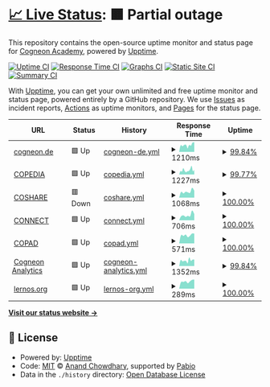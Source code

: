 # [📈 Live Status](https://cogneon.github.io/uptime): <!--live status--> **🟧 Partial outage**

This repository contains the open-source uptime monitor and status page for [Cogneon Academy](https://cogneon.de), powered by [Upptime](https://github.com/upptime/upptime).

[![Uptime CI](https://github.com/cogneon/uptime/workflows/Uptime%20CI/badge.svg)](https://github.com/cogneon/uptime/actions?query=workflow%3A%22Uptime+CI%22)
[![Response Time CI](https://github.com/cogneon/uptime/workflows/Response%20Time%20CI/badge.svg)](https://github.com/cogneon/uptime/actions?query=workflow%3A%22Response+Time+CI%22)
[![Graphs CI](https://github.com/cogneon/uptime/workflows/Graphs%20CI/badge.svg)](https://github.com/cogneon/uptime/actions?query=workflow%3A%22Graphs+CI%22)
[![Static Site CI](https://github.com/cogneon/uptime/workflows/Static%20Site%20CI/badge.svg)](https://github.com/cogneon/uptime/actions?query=workflow%3A%22Static+Site+CI%22)
[![Summary CI](https://github.com/cogneon/uptime/workflows/Summary%20CI/badge.svg)](https://github.com/cogneon/uptime/actions?query=workflow%3A%22Summary+CI%22)

With [Upptime](https://upptime.js.org), you can get your own unlimited and free uptime monitor and status page, powered entirely by a GitHub repository. We use [Issues](https://github.com/cogneon/uptime/issues) as incident reports, [Actions](https://github.com/cogneon/uptime/actions) as uptime monitors, and [Pages](https://cogneon.github.io/uptime) for the status page.

<!--start: status pages-->
<!-- This summary is generated by Upptime (https://github.com/upptime/upptime) -->
<!-- Do not edit this manually, your changes will be overwritten -->
<!-- prettier-ignore -->
| URL | Status | History | Response Time | Uptime |
| --- | ------ | ------- | ------------- | ------ |
| <img alt="" src="https://icons.duckduckgo.com/ip3/cogneon.de.ico" height="13"> [cogneon.de](https://cogneon.de) | 🟩 Up | [cogneon-de.yml](https://github.com/cogneon/uptime/commits/HEAD/history/cogneon-de.yml) | <details><summary><img alt="Response time graph" src="./graphs/cogneon-de/response-time-week.png" height="20"> 1210ms</summary><br><a href="https://cogneon.github.io/uptime/history/cogneon-de"><img alt="Response time 1417" src="https://img.shields.io/endpoint?url=https%3A%2F%2Fraw.githubusercontent.com%2Fcogneon%2Fuptime%2FHEAD%2Fapi%2Fcogneon-de%2Fresponse-time.json"></a><br><a href="https://cogneon.github.io/uptime/history/cogneon-de"><img alt="24-hour response time 1712" src="https://img.shields.io/endpoint?url=https%3A%2F%2Fraw.githubusercontent.com%2Fcogneon%2Fuptime%2FHEAD%2Fapi%2Fcogneon-de%2Fresponse-time-day.json"></a><br><a href="https://cogneon.github.io/uptime/history/cogneon-de"><img alt="7-day response time 1210" src="https://img.shields.io/endpoint?url=https%3A%2F%2Fraw.githubusercontent.com%2Fcogneon%2Fuptime%2FHEAD%2Fapi%2Fcogneon-de%2Fresponse-time-week.json"></a><br><a href="https://cogneon.github.io/uptime/history/cogneon-de"><img alt="30-day response time 1417" src="https://img.shields.io/endpoint?url=https%3A%2F%2Fraw.githubusercontent.com%2Fcogneon%2Fuptime%2FHEAD%2Fapi%2Fcogneon-de%2Fresponse-time-month.json"></a><br><a href="https://cogneon.github.io/uptime/history/cogneon-de"><img alt="1-year response time 1417" src="https://img.shields.io/endpoint?url=https%3A%2F%2Fraw.githubusercontent.com%2Fcogneon%2Fuptime%2FHEAD%2Fapi%2Fcogneon-de%2Fresponse-time-year.json"></a></details> | <details><summary><a href="https://cogneon.github.io/uptime/history/cogneon-de">99.84%</a></summary><a href="https://cogneon.github.io/uptime/history/cogneon-de"><img alt="All-time uptime 99.47%" src="https://img.shields.io/endpoint?url=https%3A%2F%2Fraw.githubusercontent.com%2Fcogneon%2Fuptime%2FHEAD%2Fapi%2Fcogneon-de%2Fuptime.json"></a><br><a href="https://cogneon.github.io/uptime/history/cogneon-de"><img alt="24-hour uptime 100.00%" src="https://img.shields.io/endpoint?url=https%3A%2F%2Fraw.githubusercontent.com%2Fcogneon%2Fuptime%2FHEAD%2Fapi%2Fcogneon-de%2Fuptime-day.json"></a><br><a href="https://cogneon.github.io/uptime/history/cogneon-de"><img alt="7-day uptime 99.84%" src="https://img.shields.io/endpoint?url=https%3A%2F%2Fraw.githubusercontent.com%2Fcogneon%2Fuptime%2FHEAD%2Fapi%2Fcogneon-de%2Fuptime-week.json"></a><br><a href="https://cogneon.github.io/uptime/history/cogneon-de"><img alt="30-day uptime 99.28%" src="https://img.shields.io/endpoint?url=https%3A%2F%2Fraw.githubusercontent.com%2Fcogneon%2Fuptime%2FHEAD%2Fapi%2Fcogneon-de%2Fuptime-month.json"></a><br><a href="https://cogneon.github.io/uptime/history/cogneon-de"><img alt="1-year uptime 99.47%" src="https://img.shields.io/endpoint?url=https%3A%2F%2Fraw.githubusercontent.com%2Fcogneon%2Fuptime%2FHEAD%2Fapi%2Fcogneon-de%2Fuptime-year.json"></a></details>
| <img alt="" src="https://icons.duckduckgo.com/ip3/wiki.cogneon.de.ico" height="13"> [COPEDIA](https://wiki.cogneon.de) | 🟩 Up | [copedia.yml](https://github.com/cogneon/uptime/commits/HEAD/history/copedia.yml) | <details><summary><img alt="Response time graph" src="./graphs/copedia/response-time-week.png" height="20"> 1227ms</summary><br><a href="https://cogneon.github.io/uptime/history/copedia"><img alt="Response time 1250" src="https://img.shields.io/endpoint?url=https%3A%2F%2Fraw.githubusercontent.com%2Fcogneon%2Fuptime%2FHEAD%2Fapi%2Fcopedia%2Fresponse-time.json"></a><br><a href="https://cogneon.github.io/uptime/history/copedia"><img alt="24-hour response time 1588" src="https://img.shields.io/endpoint?url=https%3A%2F%2Fraw.githubusercontent.com%2Fcogneon%2Fuptime%2FHEAD%2Fapi%2Fcopedia%2Fresponse-time-day.json"></a><br><a href="https://cogneon.github.io/uptime/history/copedia"><img alt="7-day response time 1227" src="https://img.shields.io/endpoint?url=https%3A%2F%2Fraw.githubusercontent.com%2Fcogneon%2Fuptime%2FHEAD%2Fapi%2Fcopedia%2Fresponse-time-week.json"></a><br><a href="https://cogneon.github.io/uptime/history/copedia"><img alt="30-day response time 1299" src="https://img.shields.io/endpoint?url=https%3A%2F%2Fraw.githubusercontent.com%2Fcogneon%2Fuptime%2FHEAD%2Fapi%2Fcopedia%2Fresponse-time-month.json"></a><br><a href="https://cogneon.github.io/uptime/history/copedia"><img alt="1-year response time 1250" src="https://img.shields.io/endpoint?url=https%3A%2F%2Fraw.githubusercontent.com%2Fcogneon%2Fuptime%2FHEAD%2Fapi%2Fcopedia%2Fresponse-time-year.json"></a></details> | <details><summary><a href="https://cogneon.github.io/uptime/history/copedia">99.77%</a></summary><a href="https://cogneon.github.io/uptime/history/copedia"><img alt="All-time uptime 99.44%" src="https://img.shields.io/endpoint?url=https%3A%2F%2Fraw.githubusercontent.com%2Fcogneon%2Fuptime%2FHEAD%2Fapi%2Fcopedia%2Fuptime.json"></a><br><a href="https://cogneon.github.io/uptime/history/copedia"><img alt="24-hour uptime 99.51%" src="https://img.shields.io/endpoint?url=https%3A%2F%2Fraw.githubusercontent.com%2Fcogneon%2Fuptime%2FHEAD%2Fapi%2Fcopedia%2Fuptime-day.json"></a><br><a href="https://cogneon.github.io/uptime/history/copedia"><img alt="7-day uptime 99.77%" src="https://img.shields.io/endpoint?url=https%3A%2F%2Fraw.githubusercontent.com%2Fcogneon%2Fuptime%2FHEAD%2Fapi%2Fcopedia%2Fuptime-week.json"></a><br><a href="https://cogneon.github.io/uptime/history/copedia"><img alt="30-day uptime 99.37%" src="https://img.shields.io/endpoint?url=https%3A%2F%2Fraw.githubusercontent.com%2Fcogneon%2Fuptime%2FHEAD%2Fapi%2Fcopedia%2Fuptime-month.json"></a><br><a href="https://cogneon.github.io/uptime/history/copedia"><img alt="1-year uptime 99.44%" src="https://img.shields.io/endpoint?url=https%3A%2F%2Fraw.githubusercontent.com%2Fcogneon%2Fuptime%2FHEAD%2Fapi%2Fcopedia%2Fuptime-year.json"></a></details>
| <img alt="" src="https://icons.duckduckgo.com/ip3/cloud.cogneon.de.ico" height="13"> [COSHARE](https://cloud.cogneon.de) | 🟥 Down | [coshare.yml](https://github.com/cogneon/uptime/commits/HEAD/history/coshare.yml) | <details><summary><img alt="Response time graph" src="./graphs/coshare/response-time-week.png" height="20"> 1068ms</summary><br><a href="https://cogneon.github.io/uptime/history/coshare"><img alt="Response time 1232" src="https://img.shields.io/endpoint?url=https%3A%2F%2Fraw.githubusercontent.com%2Fcogneon%2Fuptime%2FHEAD%2Fapi%2Fcoshare%2Fresponse-time.json"></a><br><a href="https://cogneon.github.io/uptime/history/coshare"><img alt="24-hour response time 1226" src="https://img.shields.io/endpoint?url=https%3A%2F%2Fraw.githubusercontent.com%2Fcogneon%2Fuptime%2FHEAD%2Fapi%2Fcoshare%2Fresponse-time-day.json"></a><br><a href="https://cogneon.github.io/uptime/history/coshare"><img alt="7-day response time 1068" src="https://img.shields.io/endpoint?url=https%3A%2F%2Fraw.githubusercontent.com%2Fcogneon%2Fuptime%2FHEAD%2Fapi%2Fcoshare%2Fresponse-time-week.json"></a><br><a href="https://cogneon.github.io/uptime/history/coshare"><img alt="30-day response time 1183" src="https://img.shields.io/endpoint?url=https%3A%2F%2Fraw.githubusercontent.com%2Fcogneon%2Fuptime%2FHEAD%2Fapi%2Fcoshare%2Fresponse-time-month.json"></a><br><a href="https://cogneon.github.io/uptime/history/coshare"><img alt="1-year response time 1232" src="https://img.shields.io/endpoint?url=https%3A%2F%2Fraw.githubusercontent.com%2Fcogneon%2Fuptime%2FHEAD%2Fapi%2Fcoshare%2Fresponse-time-year.json"></a></details> | <details><summary><a href="https://cogneon.github.io/uptime/history/coshare">100.00%</a></summary><a href="https://cogneon.github.io/uptime/history/coshare"><img alt="All-time uptime 99.89%" src="https://img.shields.io/endpoint?url=https%3A%2F%2Fraw.githubusercontent.com%2Fcogneon%2Fuptime%2FHEAD%2Fapi%2Fcoshare%2Fuptime.json"></a><br><a href="https://cogneon.github.io/uptime/history/coshare"><img alt="24-hour uptime 99.99%" src="https://img.shields.io/endpoint?url=https%3A%2F%2Fraw.githubusercontent.com%2Fcogneon%2Fuptime%2FHEAD%2Fapi%2Fcoshare%2Fuptime-day.json"></a><br><a href="https://cogneon.github.io/uptime/history/coshare"><img alt="7-day uptime 100.00%" src="https://img.shields.io/endpoint?url=https%3A%2F%2Fraw.githubusercontent.com%2Fcogneon%2Fuptime%2FHEAD%2Fapi%2Fcoshare%2Fuptime-week.json"></a><br><a href="https://cogneon.github.io/uptime/history/coshare"><img alt="30-day uptime 99.75%" src="https://img.shields.io/endpoint?url=https%3A%2F%2Fraw.githubusercontent.com%2Fcogneon%2Fuptime%2FHEAD%2Fapi%2Fcoshare%2Fuptime-month.json"></a><br><a href="https://cogneon.github.io/uptime/history/coshare"><img alt="1-year uptime 99.89%" src="https://img.shields.io/endpoint?url=https%3A%2F%2Fraw.githubusercontent.com%2Fcogneon%2Fuptime%2FHEAD%2Fapi%2Fcoshare%2Fuptime-year.json"></a></details>
| <img alt="" src="https://icons.duckduckgo.com/ip3/community.cogneon.de.ico" height="13"> [CONNECT](https://community.cogneon.de) | 🟩 Up | [connect.yml](https://github.com/cogneon/uptime/commits/HEAD/history/connect.yml) | <details><summary><img alt="Response time graph" src="./graphs/connect/response-time-week.png" height="20"> 706ms</summary><br><a href="https://cogneon.github.io/uptime/history/connect"><img alt="Response time 712" src="https://img.shields.io/endpoint?url=https%3A%2F%2Fraw.githubusercontent.com%2Fcogneon%2Fuptime%2FHEAD%2Fapi%2Fconnect%2Fresponse-time.json"></a><br><a href="https://cogneon.github.io/uptime/history/connect"><img alt="24-hour response time 843" src="https://img.shields.io/endpoint?url=https%3A%2F%2Fraw.githubusercontent.com%2Fcogneon%2Fuptime%2FHEAD%2Fapi%2Fconnect%2Fresponse-time-day.json"></a><br><a href="https://cogneon.github.io/uptime/history/connect"><img alt="7-day response time 706" src="https://img.shields.io/endpoint?url=https%3A%2F%2Fraw.githubusercontent.com%2Fcogneon%2Fuptime%2FHEAD%2Fapi%2Fconnect%2Fresponse-time-week.json"></a><br><a href="https://cogneon.github.io/uptime/history/connect"><img alt="30-day response time 695" src="https://img.shields.io/endpoint?url=https%3A%2F%2Fraw.githubusercontent.com%2Fcogneon%2Fuptime%2FHEAD%2Fapi%2Fconnect%2Fresponse-time-month.json"></a><br><a href="https://cogneon.github.io/uptime/history/connect"><img alt="1-year response time 712" src="https://img.shields.io/endpoint?url=https%3A%2F%2Fraw.githubusercontent.com%2Fcogneon%2Fuptime%2FHEAD%2Fapi%2Fconnect%2Fresponse-time-year.json"></a></details> | <details><summary><a href="https://cogneon.github.io/uptime/history/connect">100.00%</a></summary><a href="https://cogneon.github.io/uptime/history/connect"><img alt="All-time uptime 99.90%" src="https://img.shields.io/endpoint?url=https%3A%2F%2Fraw.githubusercontent.com%2Fcogneon%2Fuptime%2FHEAD%2Fapi%2Fconnect%2Fuptime.json"></a><br><a href="https://cogneon.github.io/uptime/history/connect"><img alt="24-hour uptime 100.00%" src="https://img.shields.io/endpoint?url=https%3A%2F%2Fraw.githubusercontent.com%2Fcogneon%2Fuptime%2FHEAD%2Fapi%2Fconnect%2Fuptime-day.json"></a><br><a href="https://cogneon.github.io/uptime/history/connect"><img alt="7-day uptime 100.00%" src="https://img.shields.io/endpoint?url=https%3A%2F%2Fraw.githubusercontent.com%2Fcogneon%2Fuptime%2FHEAD%2Fapi%2Fconnect%2Fuptime-week.json"></a><br><a href="https://cogneon.github.io/uptime/history/connect"><img alt="30-day uptime 99.77%" src="https://img.shields.io/endpoint?url=https%3A%2F%2Fraw.githubusercontent.com%2Fcogneon%2Fuptime%2FHEAD%2Fapi%2Fconnect%2Fuptime-month.json"></a><br><a href="https://cogneon.github.io/uptime/history/connect"><img alt="1-year uptime 99.90%" src="https://img.shields.io/endpoint?url=https%3A%2F%2Fraw.githubusercontent.com%2Fcogneon%2Fuptime%2FHEAD%2Fapi%2Fconnect%2Fuptime-year.json"></a></details>
| <img alt="" src="https://icons.duckduckgo.com/ip3/pad.cogneon.io.ico" height="13"> [COPAD](https://pad.cogneon.io) | 🟩 Up | [copad.yml](https://github.com/cogneon/uptime/commits/HEAD/history/copad.yml) | <details><summary><img alt="Response time graph" src="./graphs/copad/response-time-week.png" height="20"> 571ms</summary><br><a href="https://cogneon.github.io/uptime/history/copad"><img alt="Response time 675" src="https://img.shields.io/endpoint?url=https%3A%2F%2Fraw.githubusercontent.com%2Fcogneon%2Fuptime%2FHEAD%2Fapi%2Fcopad%2Fresponse-time.json"></a><br><a href="https://cogneon.github.io/uptime/history/copad"><img alt="24-hour response time 677" src="https://img.shields.io/endpoint?url=https%3A%2F%2Fraw.githubusercontent.com%2Fcogneon%2Fuptime%2FHEAD%2Fapi%2Fcopad%2Fresponse-time-day.json"></a><br><a href="https://cogneon.github.io/uptime/history/copad"><img alt="7-day response time 571" src="https://img.shields.io/endpoint?url=https%3A%2F%2Fraw.githubusercontent.com%2Fcogneon%2Fuptime%2FHEAD%2Fapi%2Fcopad%2Fresponse-time-week.json"></a><br><a href="https://cogneon.github.io/uptime/history/copad"><img alt="30-day response time 745" src="https://img.shields.io/endpoint?url=https%3A%2F%2Fraw.githubusercontent.com%2Fcogneon%2Fuptime%2FHEAD%2Fapi%2Fcopad%2Fresponse-time-month.json"></a><br><a href="https://cogneon.github.io/uptime/history/copad"><img alt="1-year response time 675" src="https://img.shields.io/endpoint?url=https%3A%2F%2Fraw.githubusercontent.com%2Fcogneon%2Fuptime%2FHEAD%2Fapi%2Fcopad%2Fresponse-time-year.json"></a></details> | <details><summary><a href="https://cogneon.github.io/uptime/history/copad">100.00%</a></summary><a href="https://cogneon.github.io/uptime/history/copad"><img alt="All-time uptime 99.84%" src="https://img.shields.io/endpoint?url=https%3A%2F%2Fraw.githubusercontent.com%2Fcogneon%2Fuptime%2FHEAD%2Fapi%2Fcopad%2Fuptime.json"></a><br><a href="https://cogneon.github.io/uptime/history/copad"><img alt="24-hour uptime 100.00%" src="https://img.shields.io/endpoint?url=https%3A%2F%2Fraw.githubusercontent.com%2Fcogneon%2Fuptime%2FHEAD%2Fapi%2Fcopad%2Fuptime-day.json"></a><br><a href="https://cogneon.github.io/uptime/history/copad"><img alt="7-day uptime 100.00%" src="https://img.shields.io/endpoint?url=https%3A%2F%2Fraw.githubusercontent.com%2Fcogneon%2Fuptime%2FHEAD%2Fapi%2Fcopad%2Fuptime-week.json"></a><br><a href="https://cogneon.github.io/uptime/history/copad"><img alt="30-day uptime 99.67%" src="https://img.shields.io/endpoint?url=https%3A%2F%2Fraw.githubusercontent.com%2Fcogneon%2Fuptime%2FHEAD%2Fapi%2Fcopad%2Fuptime-month.json"></a><br><a href="https://cogneon.github.io/uptime/history/copad"><img alt="1-year uptime 99.84%" src="https://img.shields.io/endpoint?url=https%3A%2F%2Fraw.githubusercontent.com%2Fcogneon%2Fuptime%2FHEAD%2Fapi%2Fcopad%2Fuptime-year.json"></a></details>
| <img alt="" src="https://icons.duckduckgo.com/ip3/analytics.cogneon.de.ico" height="13"> [Cogneon Analytics](https://analytics.cogneon.de) | 🟩 Up | [cogneon-analytics.yml](https://github.com/cogneon/uptime/commits/HEAD/history/cogneon-analytics.yml) | <details><summary><img alt="Response time graph" src="./graphs/cogneon-analytics/response-time-week.png" height="20"> 1352ms</summary><br><a href="https://cogneon.github.io/uptime/history/cogneon-analytics"><img alt="Response time 1689" src="https://img.shields.io/endpoint?url=https%3A%2F%2Fraw.githubusercontent.com%2Fcogneon%2Fuptime%2FHEAD%2Fapi%2Fcogneon-analytics%2Fresponse-time.json"></a><br><a href="https://cogneon.github.io/uptime/history/cogneon-analytics"><img alt="24-hour response time 1577" src="https://img.shields.io/endpoint?url=https%3A%2F%2Fraw.githubusercontent.com%2Fcogneon%2Fuptime%2FHEAD%2Fapi%2Fcogneon-analytics%2Fresponse-time-day.json"></a><br><a href="https://cogneon.github.io/uptime/history/cogneon-analytics"><img alt="7-day response time 1352" src="https://img.shields.io/endpoint?url=https%3A%2F%2Fraw.githubusercontent.com%2Fcogneon%2Fuptime%2FHEAD%2Fapi%2Fcogneon-analytics%2Fresponse-time-week.json"></a><br><a href="https://cogneon.github.io/uptime/history/cogneon-analytics"><img alt="30-day response time 1600" src="https://img.shields.io/endpoint?url=https%3A%2F%2Fraw.githubusercontent.com%2Fcogneon%2Fuptime%2FHEAD%2Fapi%2Fcogneon-analytics%2Fresponse-time-month.json"></a><br><a href="https://cogneon.github.io/uptime/history/cogneon-analytics"><img alt="1-year response time 1689" src="https://img.shields.io/endpoint?url=https%3A%2F%2Fraw.githubusercontent.com%2Fcogneon%2Fuptime%2FHEAD%2Fapi%2Fcogneon-analytics%2Fresponse-time-year.json"></a></details> | <details><summary><a href="https://cogneon.github.io/uptime/history/cogneon-analytics">99.84%</a></summary><a href="https://cogneon.github.io/uptime/history/cogneon-analytics"><img alt="All-time uptime 95.00%" src="https://img.shields.io/endpoint?url=https%3A%2F%2Fraw.githubusercontent.com%2Fcogneon%2Fuptime%2FHEAD%2Fapi%2Fcogneon-analytics%2Fuptime.json"></a><br><a href="https://cogneon.github.io/uptime/history/cogneon-analytics"><img alt="24-hour uptime 100.00%" src="https://img.shields.io/endpoint?url=https%3A%2F%2Fraw.githubusercontent.com%2Fcogneon%2Fuptime%2FHEAD%2Fapi%2Fcogneon-analytics%2Fuptime-day.json"></a><br><a href="https://cogneon.github.io/uptime/history/cogneon-analytics"><img alt="7-day uptime 99.84%" src="https://img.shields.io/endpoint?url=https%3A%2F%2Fraw.githubusercontent.com%2Fcogneon%2Fuptime%2FHEAD%2Fapi%2Fcogneon-analytics%2Fuptime-week.json"></a><br><a href="https://cogneon.github.io/uptime/history/cogneon-analytics"><img alt="30-day uptime 99.31%" src="https://img.shields.io/endpoint?url=https%3A%2F%2Fraw.githubusercontent.com%2Fcogneon%2Fuptime%2FHEAD%2Fapi%2Fcogneon-analytics%2Fuptime-month.json"></a><br><a href="https://cogneon.github.io/uptime/history/cogneon-analytics"><img alt="1-year uptime 95.00%" src="https://img.shields.io/endpoint?url=https%3A%2F%2Fraw.githubusercontent.com%2Fcogneon%2Fuptime%2FHEAD%2Fapi%2Fcogneon-analytics%2Fuptime-year.json"></a></details>
| <img alt="" src="https://icons.duckduckgo.com/ip3/lernos.org.ico" height="13"> [lernos.org](https://lernos.org) | 🟩 Up | [lernos-org.yml](https://github.com/cogneon/uptime/commits/HEAD/history/lernos-org.yml) | <details><summary><img alt="Response time graph" src="./graphs/lernos-org/response-time-week.png" height="20"> 289ms</summary><br><a href="https://cogneon.github.io/uptime/history/lernos-org"><img alt="Response time 390" src="https://img.shields.io/endpoint?url=https%3A%2F%2Fraw.githubusercontent.com%2Fcogneon%2Fuptime%2FHEAD%2Fapi%2Flernos-org%2Fresponse-time.json"></a><br><a href="https://cogneon.github.io/uptime/history/lernos-org"><img alt="24-hour response time 359" src="https://img.shields.io/endpoint?url=https%3A%2F%2Fraw.githubusercontent.com%2Fcogneon%2Fuptime%2FHEAD%2Fapi%2Flernos-org%2Fresponse-time-day.json"></a><br><a href="https://cogneon.github.io/uptime/history/lernos-org"><img alt="7-day response time 289" src="https://img.shields.io/endpoint?url=https%3A%2F%2Fraw.githubusercontent.com%2Fcogneon%2Fuptime%2FHEAD%2Fapi%2Flernos-org%2Fresponse-time-week.json"></a><br><a href="https://cogneon.github.io/uptime/history/lernos-org"><img alt="30-day response time 462" src="https://img.shields.io/endpoint?url=https%3A%2F%2Fraw.githubusercontent.com%2Fcogneon%2Fuptime%2FHEAD%2Fapi%2Flernos-org%2Fresponse-time-month.json"></a><br><a href="https://cogneon.github.io/uptime/history/lernos-org"><img alt="1-year response time 390" src="https://img.shields.io/endpoint?url=https%3A%2F%2Fraw.githubusercontent.com%2Fcogneon%2Fuptime%2FHEAD%2Fapi%2Flernos-org%2Fresponse-time-year.json"></a></details> | <details><summary><a href="https://cogneon.github.io/uptime/history/lernos-org">100.00%</a></summary><a href="https://cogneon.github.io/uptime/history/lernos-org"><img alt="All-time uptime 99.90%" src="https://img.shields.io/endpoint?url=https%3A%2F%2Fraw.githubusercontent.com%2Fcogneon%2Fuptime%2FHEAD%2Fapi%2Flernos-org%2Fuptime.json"></a><br><a href="https://cogneon.github.io/uptime/history/lernos-org"><img alt="24-hour uptime 100.00%" src="https://img.shields.io/endpoint?url=https%3A%2F%2Fraw.githubusercontent.com%2Fcogneon%2Fuptime%2FHEAD%2Fapi%2Flernos-org%2Fuptime-day.json"></a><br><a href="https://cogneon.github.io/uptime/history/lernos-org"><img alt="7-day uptime 100.00%" src="https://img.shields.io/endpoint?url=https%3A%2F%2Fraw.githubusercontent.com%2Fcogneon%2Fuptime%2FHEAD%2Fapi%2Flernos-org%2Fuptime-week.json"></a><br><a href="https://cogneon.github.io/uptime/history/lernos-org"><img alt="30-day uptime 99.82%" src="https://img.shields.io/endpoint?url=https%3A%2F%2Fraw.githubusercontent.com%2Fcogneon%2Fuptime%2FHEAD%2Fapi%2Flernos-org%2Fuptime-month.json"></a><br><a href="https://cogneon.github.io/uptime/history/lernos-org"><img alt="1-year uptime 99.90%" src="https://img.shields.io/endpoint?url=https%3A%2F%2Fraw.githubusercontent.com%2Fcogneon%2Fuptime%2FHEAD%2Fapi%2Flernos-org%2Fuptime-year.json"></a></details>

<!--end: status pages-->

[**Visit our status website →**](https://cogneon.github.io/uptime)

## 📄 License

- Powered by: [Upptime](https://github.com/upptime/upptime)
- Code: [MIT](./LICENSE) © [Anand Chowdhary](https://anandchowdhary.com), supported by [Pabio](https://pabio.com)
- Data in the `./history` directory: [Open Database License](https://opendatacommons.org/licenses/odbl/1-0/)

